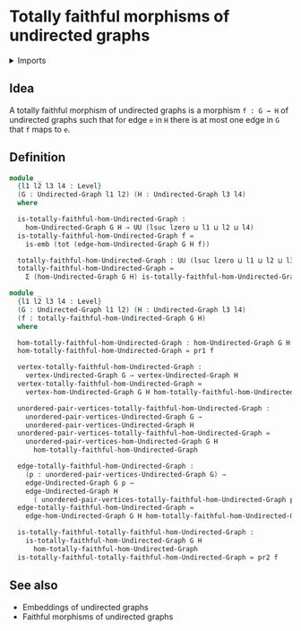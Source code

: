 # Totally faithful morphisms of undirected graphs

<details><summary>Imports</summary>
```agda
module graph-theory.totally-faithful-morphisms-undirected-graphs where
open import foundation.dependent-pair-types
open import foundation.embeddings
open import foundation.functoriality-dependent-pair-types
open import foundation.universe-levels
open import graph-theory.morphisms-undirected-graphs
open import graph-theory.undirected-graphs
```
</details>

## Idea

A totally faithful morphism of undirected graphs is a morphism `f : G → H` of undirected graphs such that for edge `e` in `H` there is at most one edge in `G` that `f` maps to `e`.

## Definition

```agda
module _
  {l1 l2 l3 l4 : Level}
  (G : Undirected-Graph l1 l2) (H : Undirected-Graph l3 l4)
  where

  is-totally-faithful-hom-Undirected-Graph :
    hom-Undirected-Graph G H → UU (lsuc lzero ⊔ l1 ⊔ l2 ⊔ l4)
  is-totally-faithful-hom-Undirected-Graph f =
    is-emb (tot (edge-hom-Undirected-Graph G H f))

  totally-faithful-hom-Undirected-Graph : UU (lsuc lzero ⊔ l1 ⊔ l2 ⊔ l3 ⊔ l4)
  totally-faithful-hom-Undirected-Graph =
    Σ (hom-Undirected-Graph G H) is-totally-faithful-hom-Undirected-Graph

module _
  {l1 l2 l3 l4 : Level}
  (G : Undirected-Graph l1 l2) (H : Undirected-Graph l3 l4)
  (f : totally-faithful-hom-Undirected-Graph G H)
  where

  hom-totally-faithful-hom-Undirected-Graph : hom-Undirected-Graph G H
  hom-totally-faithful-hom-Undirected-Graph = pr1 f

  vertex-totally-faithful-hom-Undirected-Graph :
    vertex-Undirected-Graph G → vertex-Undirected-Graph H
  vertex-totally-faithful-hom-Undirected-Graph =
    vertex-hom-Undirected-Graph G H hom-totally-faithful-hom-Undirected-Graph

  unordered-pair-vertices-totally-faithful-hom-Undirected-Graph :
    unordered-pair-vertices-Undirected-Graph G →
    unordered-pair-vertices-Undirected-Graph H
  unordered-pair-vertices-totally-faithful-hom-Undirected-Graph =
    unordered-pair-vertices-hom-Undirected-Graph G H
      hom-totally-faithful-hom-Undirected-Graph

  edge-totally-faithful-hom-Undirected-Graph :
    (p : unordered-pair-vertices-Undirected-Graph G) →
    edge-Undirected-Graph G p →
    edge-Undirected-Graph H
      ( unordered-pair-vertices-totally-faithful-hom-Undirected-Graph p)
  edge-totally-faithful-hom-Undirected-Graph =
    edge-hom-Undirected-Graph G H hom-totally-faithful-hom-Undirected-Graph

  is-totally-faithful-totally-faithful-hom-Undirected-Graph :
    is-totally-faithful-hom-Undirected-Graph G H
      hom-totally-faithful-hom-Undirected-Graph
  is-totally-faithful-totally-faithful-hom-Undirected-Graph = pr2 f
```

## See also

- Embeddings of undirected graphs
- Faithful morphisms of undirected graphs
